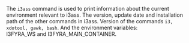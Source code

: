 The `i3ass` command is used to print information
about the current environment relevant to i3ass.
The version, update date and installation path of
the other commands in i3ass. Version of the commands
`i3, xdotool, gawk, bash`. And the environment variables:  
I3FYRA_WS and I3FYRA_MAIN_CONTAINER.
